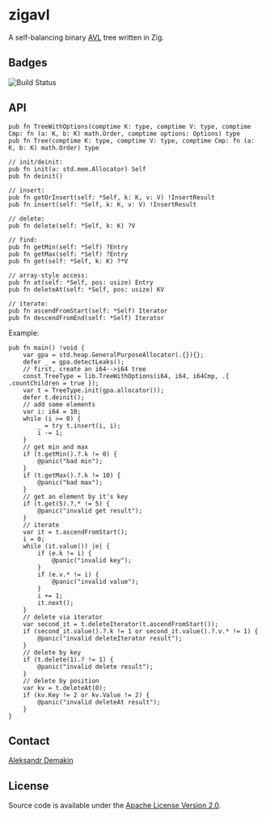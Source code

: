 # zigavl
A self-balancing binary [AVL](https://en.wikipedia.org/wiki/AVL_tree) tree written in Zig.

## Badges

![Build Status](https://img.shields.io/github/actions/workflow/status/ultd/base58-zig/test.yml?branch=main)

## API
```zig
pub fn TreeWithOptions(comptime K: type, comptime V: type, comptime Cmp: fn (a: K, b: K) math.Order, comptime options: Options) type
pub fn Tree(comptime K: type, comptime V: type, comptime Cmp: fn (a: K, b: K) math.Order) type

// init/deinit:
pub fn init(a: std.mem.Allocator) Self
pub fn deinit()

// insert:
pub fn getOrInsert(self: *Self, k: K, v: V) !InsertResult 
pub fn insert(self: *Self, k: K, v: V) !InsertResult

// delete:
pub fn delete(self: *Self, k: K) ?V

// find:
pub fn getMin(self: *Self) ?Entry
pub fn getMax(self: *Self) ?Entry
pub fn get(self: *Self, k: K) ?*V

// array-style access:
pub fn at(self: *Self, pos: usize) Entry
pub fn deleteAt(self: *Self, pos: usize) KV

// iterate:
pub fn ascendFromStart(self: *Self) Iterator
pub fn descendFromEnd(self: *Self) Iterator

```

Example:
```zig
pub fn main() !void {
    var gpa = std.heap.GeneralPurposeAllocator(.{}){};
    defer _ = gpa.detectLeaks();
    // first, create an i64-->i64 tree
    const TreeType = lib.TreeWithOptions(i64, i64, i64Cmp, .{ .countChildren = true });
    var t = TreeType.init(gpa.allocator());
    defer t.deinit();
    // add some elements
    var i: i64 = 10;
    while (i >= 0) {
        _ = try t.insert(i, i);
        i -= 1;
    }
    // get min and max
    if (t.getMin().?.k != 0) {
        @panic("bad min");
    }
    if (t.getMax().?.k != 10) {
        @panic("bad max");
    }
    // get an element by it's key
    if (t.get(5).?.* != 5) {
        @panic("invalid get result");
    }
    // iterate
    var it = t.ascendFromStart();
    i = 0;
    while (it.value()) |e| {
        if (e.k != i) {
            @panic("invalid key");
        }
        if (e.v.* != i) {
            @panic("invalid value");
        }
        i += 1;
        it.next();
    }
    // delete via iterator
    var second_it = t.deleteIterator(t.ascendFromStart());
    if (second_it.value().?.k != 1 or second_it.value().?.v.* != 1) {
        @panic("invalid deleteIterator result");
    }
    // delete by key
    if (t.delete(1).? != 1) {
        @panic("invalid delete result");
    }
    // delete by position
    var kv = t.deleteAt(0);
    if (kv.Key != 2 or kv.Value != 2) {
        @panic("invalid deleteAt result");
    }
}

```

## Contact

[Aleksandr Demakin](mailto:alexander.demakin@gmail.com)

## License

Source code is available under the [Apache License Version 2.0](/LICENSE).
